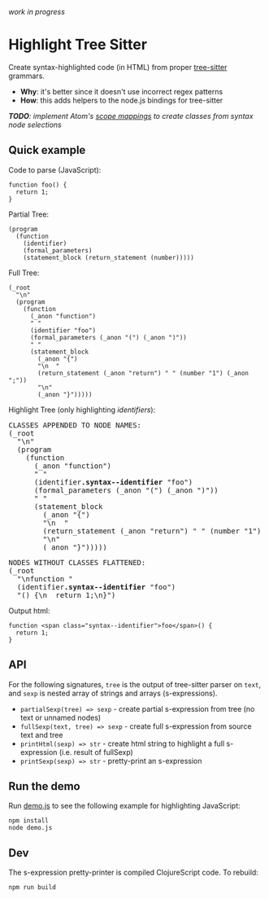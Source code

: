 _work in progress_

# Highlight Tree Sitter

Create syntax-highlighted code (in HTML) from proper [tree-sitter] grammars.

- **Why**: it's better since it doesn't use incorrect regex patterns
- **How**: this adds helpers to the node.js bindings for tree-sitter

_**TODO**: implement Atom's [scope mappings] to create classes from syntax node selections_

## Quick example

Code to parse (JavaScript):

```
function foo() {
  return 1;
}
```

Partial Tree:

```
(program
  (function
    (identifier)
    (formal_parameters) 
    (statement_block (return_statement (number)))))
```

Full Tree:

```
(_root
  "\n"
  (program
    (function
      (_anon "function")
      " "
      (identifier "foo")
      (formal_parameters (_anon "(") (_anon ")"))
      " "
      (statement_block
        (_anon "{")
        "\n  "
        (return_statement (_anon "return") " " (number "1") (_anon ";"))
        "\n" 
        (_anon "}")))))
```

Highlight Tree (only highlighting _identifiers_):

<pre>
CLASSES APPENDED TO NODE NAMES:
(_root
  "\n"
  (program
    (function
      (_anon "function")
      " "
      (identifier<strong>.syntax--identifier</strong> "foo")
      (formal_parameters (_anon "(") (_anon ")"))
      " "
      (statement_block
        (_anon "{")
        "\n  "
        (return_statement (_anon "return") " " (number "1") (_anon ";"))
        "\n"
        (_anon "}")))))
</pre>

<pre>
NODES WITHOUT CLASSES FLATTENED:
(_root
  "\nfunction "
  (identifier<strong>.syntax--identifier</strong> "foo")
  "() {\n  return 1;\n}")
</pre>

Output html:

```
function <span class="syntax--identifier">foo</span>() {
  return 1;
}
```

## API

For the following signatures, `tree` is the output of tree-sitter parser on `text`, and `sexp` is nested array of strings and arrays (s-expressions).

- `partialSexp(tree) => sexp` - create partial s-expression from tree (no text or unnamed nodes)
- `fullSexp(text, tree) => sexp` - create full s-expression from source text and tree
- `printHtml(sexp) => str` - create html string to highlight a full s-expression (i.e. result of fullSexp)
- `printSexp(sexp) => str` - pretty-print an s-expression

## Run the demo

Run [demo.js](demo.js) to see the following example for highlighting JavaScript:

```
npm install
node demo.js
```

## Dev

The s-expression pretty-printer is compiled ClojureScript code.  To rebuild:

```
npm run build
```

[tree-sitter]:https://github.com/tree-sitter/tree-sitter
[scope mappings]:https://flight-manual.atom.io/hacking-atom/sections/creating-a-grammar/#syntax-highlighting

